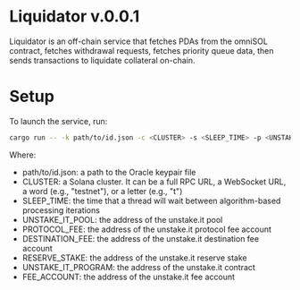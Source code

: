 # Liquidator v.0.0.1

Liquidator is an off-chain service that fetches PDAs from the omniSOL contract, fetches withdrawal requests, fetches priority queue data, then sends transactions to liquidate collateral on-chain.

# Setup

To launch the service, run:

```bash
cargo run -- -k path/to/id.json -c <CLUSTER> -s <SLEEP_TIME> -p <UNSTAKE_IT_POOL> -f <PROTOCOL_FEE> -d <DESTINATION_FEE> -r <RESERVE_STAKE> -u <UNSTAKE_IT_PROGRAM> -a <FEE_ACCOUNT>
```

Where:

- path/to/id.json: a path to the Oracle keypair file
- CLUSTER: a Solana cluster. It can be a full RPC URL, a WebSocket URL, a word (e.g., "testnet"), or a letter (e.g., "t")
- SLEEP_TIME: the time that a thread will wait between algorithm-based processing iterations
- UNSTAKE_IT_POOL: the address of the unstake.it pool
- PROTOCOL_FEE: the address of the unstake.it protocol fee account
- DESTINATION_FEE: the address of the unstake.it destination fee account
- RESERVE_STAKE: the address of the unstake.it reserve stake
- UNSTAKE_IT_PROGRAM: the address of the unstake.it contract
- FEE_ACCOUNT: the address of the unstake.it fee account
